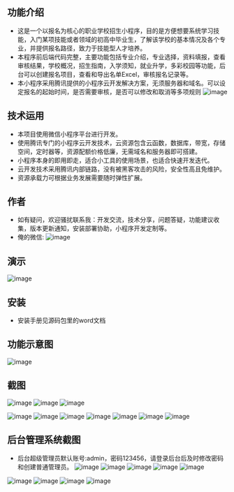 ## 功能介绍 

 - 这是一个以报名为核心的职业学校招生小程序，目的是方便想要系统学习技能，入门某项技能或者领域的初高中毕业生，了解该学校的基本情况及各个专业，并提供报名路径，致力于技能型人才培养。
- 本程序前后端代码完整，主要功能包括专业介绍，专业选择，资料填报，查看审核结果，学校概况，招生指南，入学须知，就业升学，多彩校园等功能，后台可以创建报名项目，查看和导出名单Excel，审核报名记录等。
- 本小程序采用腾讯提供的小程序云开发解决方案，无须服务器和域名。可以设定报名的起始时间，是否需要审核，是否可以修改和取消等多项规则
![image](https://user-images.githubusercontent.com/111668540/185811544-9f67d8c6-c548-4431-915f-a457416da44c.png)


## 技术运用
- 本项目使用微信小程序平台进行开发。
- 使用腾讯专门的小程序云开发技术，云资源包含云函数，数据库，带宽，存储空间，定时器等，资源配额价格低廉，无需域名和服务器即可搭建。
- 小程序本身的即用即走，适合小工具的使用场景，也适合快速开发迭代。
- 云开发技术采用腾讯内部链路，没有被黑客攻击的风险，安全性高且免维护。
- 资源承载力可根据业务发展需要随时弹性扩展。  



## 作者
- 如有疑问，欢迎骚扰联系我：开发交流，技术分享，问题答疑，功能建议收集，版本更新通知，安装部署协助，小程序开发定制等。
- 俺的微信: 
![image](https://user-images.githubusercontent.com/111668540/185811545-218ebe30-0c1d-44c9-8190-3b25a03f4f7b.png)



## 演示 
![image](https://user-images.githubusercontent.com/111668540/185811550-46d8338c-0439-4f2a-ac23-8dcc21b74a0e.png)
 

## 安装

- 安装手册见源码包里的word文档


## 功能示意图
![image](https://user-images.githubusercontent.com/111668540/185811556-a6fe1c03-bfb8-4bf5-a61f-fac1b97c3315.png)


## 截图
![image](https://user-images.githubusercontent.com/111668540/185811564-6ee7a6fe-e55c-42b3-90a2-6c6a3a4be388.png)
![image](https://user-images.githubusercontent.com/111668540/185811568-31f61ec4-ce4e-4f95-a008-24f47001f78d.png)
![image](https://user-images.githubusercontent.com/111668540/185811571-da0ac545-4d7b-4441-ba62-4f8c09561223.png)

![image](https://user-images.githubusercontent.com/111668540/185811573-bfc56d86-314d-4701-9c10-02519201a014.png)
![image](https://user-images.githubusercontent.com/111668540/185811577-50b8f869-ff51-45e2-a802-3560785dfa7c.png)
![image](https://user-images.githubusercontent.com/111668540/185811581-bfd67723-976c-4fcd-b48e-2589a5cbc4c7.png)
![image](https://user-images.githubusercontent.com/111668540/185811584-7b7486df-d12f-4aa3-9e7c-02daaada156e.png)
![image](https://user-images.githubusercontent.com/111668540/185811586-d8f11ba5-f318-494e-9267-48a0dfecdb63.png)
![image](https://user-images.githubusercontent.com/111668540/185811588-d311e129-e017-4858-8599-444b5f1b8b93.png)
![image](https://user-images.githubusercontent.com/111668540/185811593-0a69d727-a353-4d72-b79b-6b2d19ae5861.png)


 

## 后台管理系统截图 
- 后台超级管理员默认账号:admin，密码123456，请登录后台后及时修改密码和创建普通管理员。
![image](https://user-images.githubusercontent.com/111668540/185811597-377f321a-c8a4-4fa9-b388-b38a8903691c.png)
![image](https://user-images.githubusercontent.com/111668540/185811599-99661266-7bfe-4df2-81fa-fb2eead2ddfc.png)
![image](https://user-images.githubusercontent.com/111668540/185811601-6ab0c044-eaac-4057-8274-3e24a5d11949.png)
![image](https://user-images.githubusercontent.com/111668540/185811605-2637db5f-8b6b-4b68-9dd2-c61b413334c7.png)
![image](https://user-images.githubusercontent.com/111668540/185811609-5a945686-0f48-459b-b387-5ce86a83a664.png)

 ![image](https://user-images.githubusercontent.com/111668540/185811611-fa1a7c2e-918a-4c2f-9960-c465a55ebaea.png)
![image](https://user-images.githubusercontent.com/111668540/185811616-2a1bee35-f9f2-4064-99b8-5369ced6bd4d.png)
![image](https://user-images.githubusercontent.com/111668540/185811618-3dfbe966-9670-40c3-a0f2-ac134fd72c16.png)
![image](https://user-images.githubusercontent.com/111668540/185811619-34edb998-c24a-46e1-b0fc-9c41e4ca0e8c.png)

